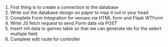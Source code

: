 1. First thing is to create a connection to the database
2. Write out the database design on paper to map it out in your head
3. Complete Form Integration for venues via HTML form and Flask WTForm
4. Write JS fetch request to send Form data via POST
5. Insert init data to genres table so that we can generate ids for the select multiple field
6. Complete edit route for controller